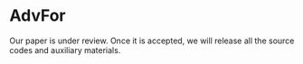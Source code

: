 # AdvFor
Our paper is under review. Once it is accepted, we will release all the source codes and auxiliary materials.
